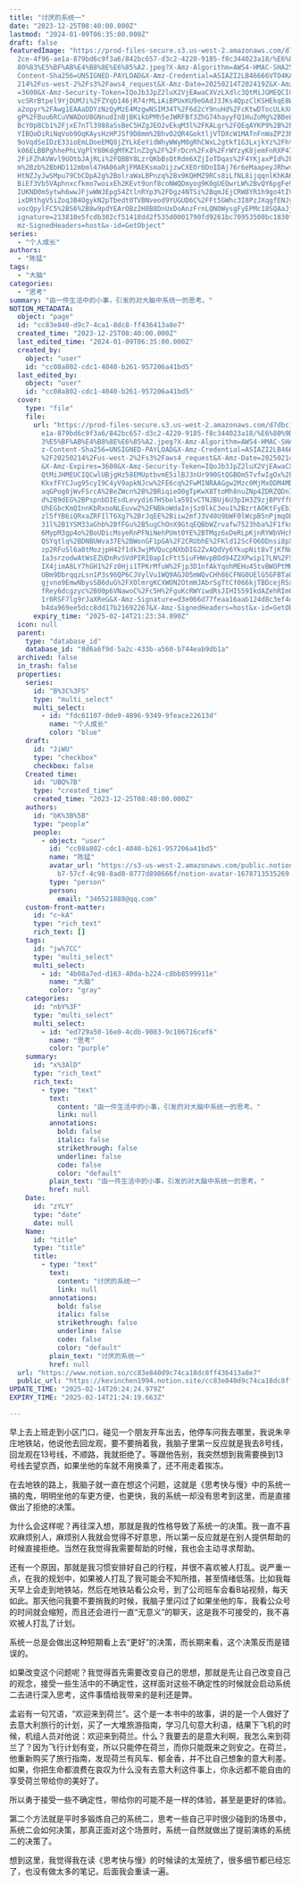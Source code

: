 ```yaml
---
title: "讨厌的系统一"
date: "2023-12-25T08:40:00.000Z"
lastmod: "2024-01-09T06:35:00.000Z"
draft: false
featuredImage: "https://prod-files-secure.s3.us-west-2.amazonaws.com/d7dbc101-8\
  2ce-4f96-ae1a-879bd6c9f3a6/842bc657-d3c2-4220-9185-f8c344023a18/%E6%80%9D%E8%\
  80%83%E5%BF%AB%E4%B8%8E%E6%85%A2.jpeg?X-Amz-Algorithm=AWS4-HMAC-SHA256&X-Amz-\
  Content-Sha256=UNSIGNED-PAYLOAD&X-Amz-Credential=ASIAZI2LB46666VTO4KA%2F20250\
  214%2Fus-west-2%2Fs3%2Faws4_request&X-Amz-Date=20250214T202419Z&X-Amz-Expires\
  =3600&X-Amz-Security-Token=IQoJb3JpZ2luX2VjEAwaCXVzLXdlc3QtMiJGMEQCICL8j9yYIf\
  vcSRrBtpel9YjDUMJi%2FZYqb146jR74rMLiAiBPUxKU9eOAdJ3JKs4QpzClKSHEkqE8WA7hAdq5p\
  a2opyr%2FAwg1EAAaDDYzNzQyMzE4MzgwNSIM34T%2F6d2cY9nuHd%2FcKtwDTocULkXmVYX9OKQt\
  gP%2FBuu6RCuVWADoU8GNnudInBjBKikbPMh5eJWRFBf3ZhG74hayyFQ1HuZoMg%2BBeLLgSlMPiC\
  BcY0p8Cb1%2FjxE7nTl3988aSsBeC5HZgJEO2vEkqM3l%2FKALgr%2FQEqAYKP9%2B%2F%2BOCIAj\
  YIBQoDiRiNqVob9OqKAysHzHPJSf9D8mm%2BhvO2QR4GoktljVTDXcW1MATnFnWaZP23P%2FMKxVU\
  9oVqdSeIDzE33ioEmLDoeEMQ8jZYLkEeYidWhyWWyM0gRhCWxL2gtkf1G3LxjkYz%2Fht%2BjH3Gt\
  k06ELBBPghhePhLVgPlY80KdgMfKZlnZ2g%2F%2FrDcn%2Fx8%2FrWYzyK8jemFnRXP47atKK4xz%\
  2FiFZhAVWvl9UOtbJAjRLi%2FQBBY8LzrQKbBsQtRdm6XZjIoTDqas%2F4YKjaxPId%2FnWCiCZms\
  m%2Bzb%2BbHD112mbml47HA06aRjFMAEKsmaOijzwCXEOr0DnIDAj76r6eMaapeyJRhwvtmj5Fm8t\
  HtNZJyJwSMpu79CbCDpA2g%2BolraWaLBPnzq%2Bx9KQHMZ9RCs8iLfNL8ijqqnlKhKA6p9Fi4I%2\
  BiEf3Vb5VAphnxcfkmo7woixEh2KEvt9onf8coNWQDmyog9K0gUEQwrLW%2BvQY6pgFe9MJNCxwwm\
  IUKND0mSytwh6wwJFjwWWJEpg54ZtlnRYp3%2FDgz4NTSi%2BqmJEjCRW8YR1h9go4tIV0nuxdU8f\
  ixDRthgV5iZoqJB4OgykN2pTbedt0TVBNveod9YUGUD6C%2FFt5GWhc3I8PzJXqgfENJyAwVR%2BN\
  vocQpylFC5%2BS6%2B8w9pdYEArOBz2H8B8DnUxDoAnzFrnLQNOWysgFyEPMc18SQAaJj&X-Amz-S\
  ignature=213810e5fcdb302cf51418dd2f535d0001790fd9261bc70953500bc1830f5a13&X-A\
  mz-SignedHeaders=host&x-id=GetObject"
series:
  - "个人成长"
authors:
  - "陈猛"
tags:
  - "大脑"
categories:
  - "思考"
summary: "由一件生活中的小事，引发的对大脑中系统一的思考。"
NOTION_METADATA:
  object: "page"
  id: "cc83e840-d9c7-4ca1-8dc8-ff436413a8e7"
  created_time: "2023-12-25T08:40:00.000Z"
  last_edited_time: "2024-01-09T06:35:00.000Z"
  created_by:
    object: "user"
    id: "cc08a802-cdc1-4040-b261-957206a41bd5"
  last_edited_by:
    object: "user"
    id: "cc08a802-cdc1-4040-b261-957206a41bd5"
  cover:
    type: "file"
    file:
      url: "https://prod-files-secure.s3.us-west-2.amazonaws.com/d7dbc101-82ce-4f96-a\
        e1a-879bd6c9f3a6/842bc657-d3c2-4220-9185-f8c344023a18/%E6%80%9D%E8%80%8\
        3%E5%BF%AB%E4%B8%8E%E6%85%A2.jpeg?X-Amz-Algorithm=AWS4-HMAC-SHA256&X-Am\
        z-Content-Sha256=UNSIGNED-PAYLOAD&X-Amz-Credential=ASIAZI2LB466YYML6G2M\
        %2F20250214%2Fus-west-2%2Fs3%2Faws4_request&X-Amz-Date=20250214T202334Z\
        &X-Amz-Expires=3600&X-Amz-Security-Token=IQoJb3JpZ2luX2VjEAwaCXVzLXdlc3\
        QtMiJHMEUCIQCwlUBjgHz58EMUptbvmE5ilBJ3nUr990GtQGBOm5TvfwIgOx%2F3I23peLp\
        KkxfFYCJug95cyI9C4yV9apkNJcw%2FE6cq%2FwMINRAAGgw2Mzc0MjMxODM4MDUiDOD2X5\
        aqGPog0jWvFSrcA%2BeZWcn%2B%2BRiqieO0gTpKwX8TtoMh8nuZNp4ZDRZQDnI8WfIqh8R\
        d%2B9dEG%2BPspnbDIEsdLevydi67HSbela59IvCTNJBUj6U3pIH3Z9zjBPVffO%2Bnpp1r\
        UhEGbcKmQInnKbRxooNLEuvw2%2FNBkoWdaInjSz0lkC3eu1%2BzrtAOKtFyEb1Q26QX0JA\
        zl5fYB6iQRxaZRFIlT6Xg7%2BrJqEE%2Biiw2mfJ3V40U9bWF0lWcpB5nPjmqO8hU480%2B\
        31l%2B1YSM33aGhb%2BfFGu%2B5ugChOnX9GtqEQBbWZrvafw7523hba%2F1fkdqr%2FbbY\
        6MypM3gp4o%2BoUDicMsyeRnPFNiNehPUmt0YE%2BTMqz6xDeRLpKjnRYWbVHchxL3UWShe\
        QSYqtlq%2BDNBUWva37E%2BWonGF1pGA%2F2CRUbhE%2FKld12ScFO6ODnsi8pXVUGQ1Z1D\
        zp2RFuSl6a0tMozjpH42f1dk3wjMVQucpNXbDIG2ZvAQdVy6YkupNit8vTjKfNqBDXVzzZO\
        Ia3srzodwAtWsEZUDnRvSVdPIRI0apIcFtt5iuFHWvpBOd94Z2XPwip17LN%2FSsT78xvnp\
        IX4jimA8LY7hGH1%2Fz0Hji1TPKrMfuW%2Fjp3D1nfAkYqohMEHu45tvBWOPtMK21vr0GOq\
        UBm9DbrqqzLsn1P3s96QP6CJVylVu1WQ9AGJO5mWQvCHh86CFNG0UElG5GFBTaG5yUVyY4J\
        gjvno9EmwNbysSB6duG%2FXOlmrgKCXWON2OtmHJAbrSgTtCf066kjTBDcejRSxt8zxyhhg\
        fRey6dcgzyc%2B00p6VNawoC%2Fc5H%2FguKcRWYiwdRsJIHIS59IkdAZehRImClGCHm9UY\
        1r0RSF7lg9rJaXReG&X-Amz-Signature=d3e066d77feaa16aab124d8c3ef4d936833c6\
        b4da969ee5dcc8dd17b21692267&X-Amz-SignedHeaders=host&x-id=GetObject"
      expiry_time: "2025-02-14T21:23:34.890Z"
  icon: null
  parent:
    type: "database_id"
    database_id: "8d6a6f9d-5a2c-433b-a560-b744eab9db1a"
  archived: false
  in_trash: false
  properties:
    series:
      id: "B%3C%3FS"
      type: "multi_select"
      multi_select:
        - id: "fdc61107-0de9-4896-9349-9feace22613d"
          name: "个人成长"
          color: "blue"
    draft:
      id: "JiWU"
      type: "checkbox"
      checkbox: false
    Created time:
      id: "UBQ%7B"
      type: "created_time"
      created_time: "2023-12-25T08:40:00.000Z"
    authors:
      id: "bK%3B%5B"
      type: "people"
      people:
        - object: "user"
          id: "cc08a802-cdc1-4040-b261-957206a41bd5"
          name: "陈猛"
          avatar_url: "https://s3-us-west-2.amazonaws.com/public.notion-static.com/775523\
            b7-57cf-4c98-8ad8-8777d898666f/notion-avatar-1678713535269.png"
          type: "person"
          person:
            email: "346521888@qq.com"
    custom-front-matter:
      id: "c~kA"
      type: "rich_text"
      rich_text: []
    tags:
      id: "jw%7CC"
      type: "multi_select"
      multi_select:
        - id: "4b08a7ed-d163-40da-b224-c8bb8599911e"
          name: "大脑"
          color: "gray"
    categories:
      id: "nbY%3F"
      type: "multi_select"
      multi_select:
        - id: "ed729a50-16e0-4cdb-9083-9c106716cef6"
          name: "思考"
          color: "purple"
    summary:
      id: "x%3AlD"
      type: "rich_text"
      rich_text:
        - type: "text"
          text:
            content: "由一件生活中的小事，引发的对大脑中系统一的思考。"
            link: null
          annotations:
            bold: false
            italic: false
            strikethrough: false
            underline: false
            code: false
            color: "default"
          plain_text: "由一件生活中的小事，引发的对大脑中系统一的思考。"
          href: null
    Date:
      id: "zYLY"
      type: "date"
      date: null
    Name:
      id: "title"
      type: "title"
      title:
        - type: "text"
          text:
            content: "讨厌的系统一"
            link: null
          annotations:
            bold: false
            italic: false
            strikethrough: false
            underline: false
            code: false
            color: "default"
          plain_text: "讨厌的系统一"
          href: null
  url: "https://www.notion.so/cc83e840d9c74ca18dc8ff436413a8e7"
  public_url: "https://kevinchen1994.notion.site/cc83e840d9c74ca18dc8ff436413a8e7"
UPDATE_TIME: "2025-02-14T20:24:24.979Z"
EXPIRY_TIME: "2025-02-14T21:24:19.663Z"

---
```

<link rel="stylesheet" href="https://cdn.jsdelivr.net/npm/katex@0.16.2/dist/katex.min.css" integrity="sha384-bYdxxUwYipFNohQlHt0bjN/LCpueqWz13HufFEV1SUatKs1cm4L6fFgCi1jT643X" crossorigin="anonymous">


早上去上班走到小区门口，碰见一个朋友开车出去，他停车问我去哪里，我说朱辛庄地铁站，他说他去回龙观，要不要捎着我，我脑子里第一反应就是我去8号线，回龙观在13号线，不顺路，我就拒绝了。等跟他告别，我突然想到我需要换到13号线去望京西，如果坐他的车就不用换乘了，还不用走着挨冻。


在去地铁的路上，我脑子就一直在想这个问题，这就是《思考快与慢》中的系统一搞的鬼，明明坐他的车更方便，也更快，我的系统一却没有思考到这里，而是直接做出了拒绝的决策。


为什么会这样呢？再往深入想，那就是我的性格导致了系统一的决策。我一直不喜欢麻烦别人，麻烦别人我就会觉得不好意思，所以第一反应就是在别人提供帮助的时候直接拒绝。当然在我觉得我需要帮助的时候，我也会主动寻求帮助。


还有一个原因，那就是我习惯安排好自己的行程，并很不喜欢被人打乱。说严重一点，在我的规划中，如果被人打乱了我可能会不知所措，甚至情绪低落。比如我每天早上会走到地铁站，然后在地铁站看公众号，到了公司班车会看B站视频，每天如此。那天他问我要不要捎我的时候，我脑子里闪过了如果坐他的车，我看公众号的时间就会缩短，而且还会进行一直“无意义”的聊天，这是我不可接受的，我不喜欢被人打乱了计划。


系统一总是会做出这种短期看上去“更好”的决策，而长期来看，这个决策反而是错误的。


如果改变这个问题呢？我觉得首先需要改变自己的思想，那就是先让自己改变自己的观念，接受一些生活中的不确定性，这样面对这些不确定性的时候就会启动系统二去进行深入思考，这件事情给我带来的是利还是弊。


孟岩有一句咒语，“欢迎来到荷兰”。这个是一本书中的故事，讲的是一个人做好了去意大利旅行的计划，买了一大堆旅游指南，学习几句意大利语，结果下飞机的时候，机组人员对他说：欢迎来到荷兰。什么？我要去的是意大利啊，我怎么来到荷兰了？因为飞行计划有变，所以只能停在荷兰，而你只能既来之则安之。在荷兰，他重新购买了旅行指南，发现荷兰有风车、郁金香，并不比自己想象的意大利差。如果，你把生命都浪费在哀叹为什么没有去意大利这件事上，你永远都不能自由的享受荷兰带给你的美好了。


所以勇于接受一些不确定性，带给你的可能不是一样的体验，甚至是更好的体验。


第二个方法就是平时多锻炼自己的系统二，思考一些自己平时很少碰到的场景中，系统二会如何决策，那真正面对这个场景时，系统一自然就做出了提前演练的系统二的决策了。


想到这里，我觉得我在读《思考快与慢》的时候读的太笼统了，很多细节都已经忘了，也没有做太多的笔记，后面我会重读一遍。

